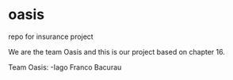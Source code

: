 oasis
=====

repo for insurance project

We are the team Oasis and this is our project based on chapter 16.

Team Oasis:
-Iago Franco Bacurau